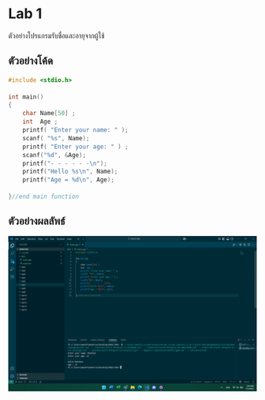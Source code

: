 # Lab 1

ตัวอย่างโปรแกรมรับชื่อและอายุจากผู้ใช้

## ตัวอย่างโค้ด

```cpp
#include <stdio.h>

int main() 
{
    char Name[50] ;
    int  Age ;
    printf( "Enter your name: " );
    scanf( "%s", Name);
    printf( "Enter your age: " ) ;
    scanf("%d", &Age);
    printf("- - - - - -\n");
    printf("Hello %s\n", Name); 
    printf("Age = %d\n", Age); 
    
}//end main function
```

## ตัวอย่างผลลัพธ์

![ตัวอย่างหน้าจอ](Screenshot%202025-07-01%20154934.png)